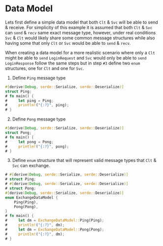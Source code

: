# Data Model

Lets first define a simple data model that both `Clt` & `Svc` will be able to send & receive. For simplicity of this example it is assumed that both `Clt` & `Svc` can `send` & `recv` same exact message type, however, under real conditions `Svc` & `Clt` would likely share some common message structures while also having some that only `Clt` or `Svc` would be able to `send` & `recv`. 

When creating a data model for a more realistic scenario where only a `Clt` might be able to `send` `LoginRequest` and `Svc` would only be able to `send` `LoginResponse` follow the same steps but in step `#3` define two `enum` structures, one for `Clt` and one for `Svc`.


1. Define `Ping` message type

```rust
#[derive(Debug, serde::Serialize, serde::Deserialize)]
struct Ping;
# fn main() {
#     let ping = Ping;
#     println!("{:?}", ping);
# }
```

2. Define `Pong` message type
   
```rust
#[derive(Debug, serde::Serialize, serde::Deserialize)]
struct Pong;
# fn main() {
#     let pong = Pong;
#     println!("{:?}", pong);
# }
```

3. Define `enum` structure that will represent valid message types that `Clt` & `Svc` can exchange.

```rust
# #[derive(Debug, serde::Serialize, serde::Deserialize)]
# struct Ping;
# #[derive(Debug, serde::Serialize, serde::Deserialize)]
# struct Pong;
#[derive(Debug, serde::Serialize, serde::Deserialize)]
enum ExchangeDataModel {
    Ping(Ping),
    Pong(Pong),
}
# fn main() {
#     let dm = ExchangeDataModel::Ping(Ping);
#     println!("{:?}", dm);
#     let dm = ExchangeDataModel::Pong(Pong);
#     println!("{:?}", dm);
# }
```